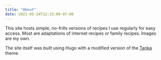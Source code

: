 ```yaml
---
title: "About"
date: 2021-05-24T12:33:09-07:00
---
```


This site hosts simple, no-frills versions of recipes I use regularly for easy access. Most are adaptations of internet recipes or family recipes. Images are my own.

The site itself was built using Hugo with a modified version of the [Tanka](https://github.com/nanxstats/hugo-tanka) theme.
